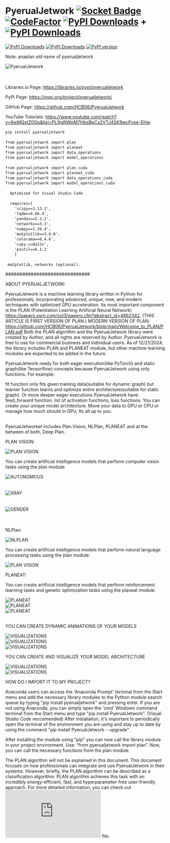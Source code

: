 # PyerualJetwork [![Socket Badge](https://socket.dev/api/badge/pypi/package/pyerualjetwork/4.0.6?artifact_id=tar-gz)](https://socket.dev/pypi/package/pyerualjetwork/overview/4.0.6/tar-gz) [![CodeFactor](https://www.codefactor.io/repository/github/hcb06/pyerualjetwork/badge)](https://www.codefactor.io/repository/github/hcb06/pyerualjetwork) [![PyPI Downloads](https://static.pepy.tech/badge/pyerualjetwork)](https://pepy.tech/projects/pyerualjetwork) + [![PyPI Downloads](https://static.pepy.tech/badge/anaplan)](https://pepy.tech/projects/anaplan)


[![PyPI Downloads](https://static.pepy.tech/badge/pyerualjetwork/month)](https://pepy.tech/projects/pyerualjetwork) [![PyPI Downloads](https://static.pepy.tech/badge/pyerualjetwork/week)](https://pepy.tech/projects/pyerualjetwork) [![PyPI version](https://img.shields.io/pypi/v/pyerualjetwork.svg)](https://pypi.org/project/pyerualjetwork/)

Note: anaplan old name of pyerualjetwork

![PyerualJetwork](https://github.com/HCB06/PyerualJetwork/blob/main/Media/pyerualjetwork_with_name.png)<br><br><br>

Libraries.io Page: https://libraries.io/pypi/pyerualjetwork

PyPi Page: https://pypi.org/project/pyerualjetwork/

GitHub Page: https://github.com/HCB06/PyerualJetwork

YouTube Tutorials: https://www.youtube.com/watch?v=6wMQstZ00is&list=PLNgNWpM7HbsBpCx2VTJ4SK9wcPyse-EHw

	pip install pyerualjetwork
	
	from pyerualjetwork import plan
	from pyerualjetwork import planeat
	from pyerualjetwork import data_operations
	from pyerualjetwork import model_operations
	
	from pyerualjetwork import plan_cuda
	from pyerualjetwork import planeat_cuda
	from pyerualjetwork import data_operations_cuda
	from pyerualjetwork import model_operations_cuda
	
      Optimized for Visual Studio Code
      
      requires=[
 	    'scipy==1.13.1',
	    'tqdm==4.66.4',
	    'pandas==2.2.2',
	    'networkx==3.3',
	    'numpy==1.26.4',
	    'matplotlib==3.9.0',
	    'colorama==0.4.6',
        'cupy-cuda12x',
	    'psutil==6.1.1'
        ]

     matplotlib, networkx (optional).
          
##############################

ABOUT PYERUALJETWORK:

PyerualJetwork is a machine learning library written in Python for professionals, incorporating advanced, unique, new, and modern techniques with optimized GPU acceleration. Its most important component is the PLAN (Potentiation Learning Artificial Neural Network) https://papers.ssrn.com/sol3/papers.cfm?abstract_id=4862342. (THIS ARTICLE IS FIRST VERSION OF PLAN.) MODERN VERSION OF PLAN: https://github.com/HCB06/PyerualJetwork/blob/main/Welcome_to_PLAN/PLAN.pdf
Both the PLAN algorithm and the PyerualJetwork library were created by Author, and all rights are reserved by Author.
PyerualJetwork is free to use for commercial business and individual users.
As of 12/21/2024, the library includes PLAN and PLANEAT module, but other machine learning modules are expected to be added in the future.

PyerualJetwork ready for both eager execution(like PyTorch) and static graph(like Tensorflow) concepts because PyerualJetwork using only functions.
For example:

fit function only fits given training data(suitable for dynamic graph) but learner function learns and optimize entire architecture(suitable for static graph). Or more deeper eager executions PyerualJetwork have: feed_forward function, list of activation functions, loss functions. You can create your unique model architecture. Move your data to GPU or CPU or manage how much should in GPU, Its all up to you.
<br><br>

PyerualJetworket includes Plan Vision, NLPlan, PLANEAT and at the between of both, Deep Plan.<br>

PLAN VISION:<br>

![PLAN VISION](https://github.com/HCB06/PyerualJetwork/blob/main/Media/PlanVision.jpg)

You can create artificial intelligence models that perform computer vision tasks using the plan module:<br>

![AUTONOMOUS](https://github.com/HCB06/PyerualJetwork/blob/main/Media/autonomous.gif)<br><br><br>
![XRAY](https://github.com/HCB06/PyerualJetwork/blob/main/Media/chest_xray.png)<br><br><br>
![GENDER](https://github.com/HCB06/PyerualJetwork/blob/main/Media/gender_classification.png)<br><br><br>

NLPlan:<br>

![NLPLAN](https://github.com/HCB06/PyerualJetwork/blob/main/Media/NLPlan.jpg)<br>

You can create artificial intelligence models that perform natural language processing tasks using the plan module:

![PLAN VISION](https://github.com/HCB06/PyerualJetwork/blob/main/Media/NLP.gif)

PLANEAT:<br>

You can create artificial intelligence models that perform reinforcement learning tasks and genetic optimization tasks using the planeat module:

![PLANEAT](https://github.com/HCB06/PyerualJetwork/blob/main/Media/PLANEAT_1.gif)<br>
![PLANEAT](https://github.com/HCB06/PyerualJetwork/blob/main/Media/PLANEAT_2.gif)<br>
![PLANEAT](https://github.com/HCB06/PyerualJetwork/blob/main/Media/mario.gif)<br><br>

YOU CAN CREATE DYNAMIC ANIMATIONS OF YOUR MODELS

![VISUALIZATIONS](https://github.com/HCB06/PyerualJetwork/blob/main/Media/fit_history.gif)<br>
![VISUALIZATIONS](https://github.com/HCB06/PyerualJetwork/blob/main/Media/neuron_history.gif)<br>
![VISUALIZATIONS](https://github.com/HCB06/PyerualJetwork/blob/main/Media/neural_web.gif)<br>

YOU CAN CREATE AND VISUALIZE YOUR MODEL ARCHITECTURE

![VISUALIZATIONS](https://github.com/HCB06/PyerualJetwork/blob/main/Media/model_arc.png)<br>
![VISUALIZATIONS](https://github.com/HCB06/PyerualJetwork/blob/main/Media/eval_metrics.png)<br>



HOW DO I IMPORT IT TO MY PROJECT?

Anaconda users can access the 'Anaconda Prompt' terminal from the Start menu and add the necessary library modules to the Python module search queue by typing "pip install pyerualjetwork" and pressing enter. If you are not using Anaconda, you can simply open the 'cmd' Windows command terminal from the Start menu and type "pip install PyerualJetwork". (Visual Studio Code reccomended) After installation, it's important to periodically open the terminal of the environment you are using and stay up to date by using the command "pip install PyerualJetwork --upgrade".

After installing the module using "pip" you can now call the library module in your project environment. Use: “from pyerualjetwork import plan”. Now, you can call the necessary functions from the plan module.

The PLAN algorithm will not be explained in this document. This document focuses on how professionals can integrate and use PyerualJetwork in their systems. However, briefly, the PLAN algorithm can be described as a classification algorithm. PLAN algorithm achieves this task with an incredibly energy-efficient, fast, and hyperparameter-free user-friendly approach. For more detailed information, you can check out ![PYERUALJETWORK USER MANUEL](https://github.com/HCB06/PyerualJetwork/blob/main/Welcome_to_PyerualJetwork/PYERUALJETWORK_USER_MANUEL_AND_LEGAL_INFORMATION(EN).pdf) file.
